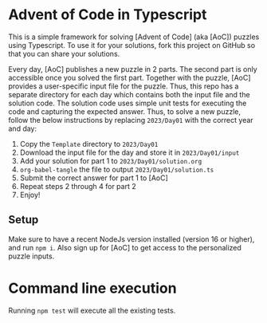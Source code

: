 # Advent of Code in Typescript

This is a simple framework for solving [Advent of Code] (aka [AoC]) puzzles using Typescript. To use it for your
solutions, fork this project on GitHub so that you can share your solutions.

Every day, [AoC] publishes a new puzzle in 2 parts. The second part is only accessible once you solved the first part.
Together with the puzzle, [AoC] provides a user-specific input file for the puzzle. Thus, this repo has a separate
directory for each day which contains both the input file and the solution code. The solution code uses simple unit
tests for executing the code and capturing the expected answer. Thus, to solve a new puzzle, follow the below
instructions by replacing `2023/Day01` with the correct year and day:

1. Copy the `Template` directory to `2023/Day01`
2. Download the input file for the day and store it in `2023/Day01/input`
3. Add your solution for part 1 to `2023/Day01/solution.org`
4. `org-babel-tangle` the file to output `2023/Day01/solution.ts`
5. Submit the correct answer for part 1 to [AoC]
6. Repeat steps 2 through 4 for part 2
7. Enjoy!

## Setup

Make sure to have a recent NodeJs version installed (version 16 or higher), and run `npm i`. Also sign up for
[AoC] to get access to the personalized puzzle inputs.

# Command line execution

Running `npm test` will execute all the existing tests.
